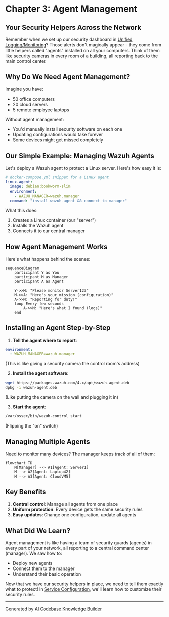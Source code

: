 # Chapter 3: Agent Management

## Your Security Helpers Across the Network

Remember when we set up our security dashboard in [Unified Logging/Monitoring](02_unified_logging_monitoring_.md)? Those alerts don't magically appear - they come from little helpers called "agents" installed on all your computers. Think of them like security cameras in every room of a building, all reporting back to the main control center.

## Why Do We Need Agent Management?

Imagine you have:
- 50 office computers
- 20 cloud servers
- 5 remote employee laptops

Without agent management:
- You'd manually install security software on each one
- Updating configurations would take forever
- Some devices might get missed completely

## Our Simple Example: Managing Wazuh Agents

Let's deploy a Wazuh agent to protect a Linux server. Here's how easy it is:

```yaml
# docker-compose.yml snippet for a Linux agent
linux-agent:
  image: debian:bookworm-slim
  environment:
    - WAZUH_MANAGER=wazuh.manager
  command: "install wazuh-agent && connect to manager"
```

What this does:
1. Creates a Linux container (our "server")
2. Installs the Wazuh agent
3. Connects it to our central manager

## How Agent Management Works

Here's what happens behind the scenes:

```mermaid
sequenceDiagram
    participant Y as You
    participant M as Manager
    participant A as Agent
    
    Y->>M: "Please monitor Server123"
    M->>A: "Here's your mission (configuration)"
    A->>M: "Reporting for duty!"
    loop Every few seconds
        A->>M: "Here's what I found (logs)"
    end
```

## Installing an Agent Step-by-Step

1. **Tell the agent where to report**:
```yaml
environment:
  - WAZUH_MANAGER=wazuh.manager
```
(This is like giving a security camera the control room's address)

2. **Install the agent software**:
```bash
wget https://packages.wazuh.com/4.x/apt/wazuh-agent.deb
dpkg -i wazuh-agent.deb
```
(Like putting the camera on the wall and plugging it in)

3. **Start the agent**:
```bash
/var/ossec/bin/wazuh-control start
```
(Flipping the "on" switch)

## Managing Multiple Agents

Need to monitor many devices? The manager keeps track of all of them:

```mermaid
flowchart TD
    M[Manager] --> A1[Agent: Server1]
    M --> A2[Agent: Laptop42]
    M --> A3[Agent: CloudVM5]
```

## Key Benefits

1. **Central control**: Manage all agents from one place
2. **Uniform protection**: Every device gets the same security rules
3. **Easy updates**: Change one configuration, update all agents

## What Did We Learn?

Agent management is like having a team of security guards (agents) in every part of your network, all reporting to a central command center (manager). We saw how to:
- Deploy new agents
- Connect them to the manager
- Understand their basic operation

Now that we have our security helpers in place, we need to tell them exactly what to protect! In [Service Configuration](04_service_configuration_.md), we'll learn how to customize their security rules.

---

Generated by [AI Codebase Knowledge Builder](https://github.com/The-Pocket/Tutorial-Codebase-Knowledge)